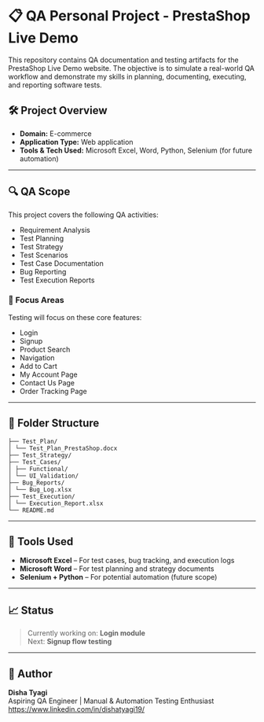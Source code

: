 # 📋 QA Personal Project - PrestaShop Live Demo

This repository contains QA documentation and testing artifacts for the PrestaShop Live Demo website. The objective is to simulate a real-world QA workflow and demonstrate my skills in planning, documenting, executing, and reporting software tests.


## 🛠️ Project Overview

- **Domain:** E-commerce
- **Application Type:** Web application
- **Tools & Tech Used:** Microsoft Excel, Word, Python, Selenium (for future automation)

---

## 🔍 QA Scope

This project covers the following QA activities:

- Requirement Analysis
- Test Planning
- Test Strategy
- Test Scenarios
- Test Case Documentation
- Bug Reporting
- Test Execution Reports

### 📌 Focus Areas

Testing will focus on these core features:

- Login
- Signup  
- Product Search  
- Navigation  
- Add to Cart  
- My Account Page  
- Contact Us Page  
- Order Tracking Page
---

## 📁 Folder Structure
```
├── Test_Plan/
│ └── Test_Plan_PrestaShop.docx
├── Test_Strategy/
├── Test_Cases/
│ ├── Functional/
│ └── UI_Validation/
├── Bug_Reports/
│ └── Bug_Log.xlsx
├── Test_Execution/
│ └── Execution_Report.xlsx
└── README.md
```
---

## 🧪 Tools Used

- **Microsoft Excel** – For test cases, bug tracking, and execution logs  
- **Microsoft Word** – For test planning and strategy documents  
- **Selenium + Python** – For potential automation (future scope)

---

## 📈 Status

> Currently working on: **Login module**  
> Next: **Signup flow testing**

---

## 📌 Author

**Disha Tyagi**  
Aspiring QA Engineer | Manual & Automation Testing Enthusiast  
https://www.linkedin.com/in/dishatyagi19/


